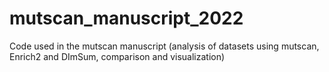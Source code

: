 # mutscan_manuscript_2022
Code used in the mutscan manuscript (analysis of datasets using mutscan, Enrich2 and DImSum, comparison and visualization)
